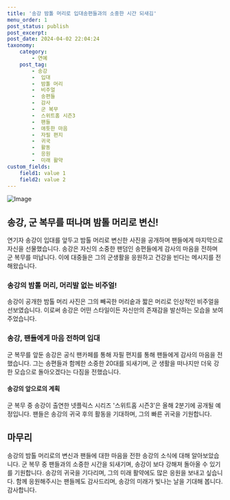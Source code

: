 ```yaml
---
title: '송강 밤톨 머리로 입대송편들과의 소중한 시간 되새김'
menu_order: 1
post_status: publish
post_excerpt: 
post_date: 2024-04-02 22:04:24
taxonomy:
    category:
        - 연예
    post_tag:
        - 송강
        -  입대
        -  밤톨 머리
        -  비주얼
        -  송편들
        -  감사
        -  군 복무
        -  스위트홈 시즌3
        -  팬들
        -  애틋한 마음
        -  자필 편지
        -  귀국
        -  활동
        -  응원
        -  미래 활약
custom_fields:
    field1: value 1
    field2: value 2
---
```


![Image](https://mimgnews.pstatic.net/image/382/2024/04/02/0001117253_001_20240402150501342.jpg?type=w540)

## 송강, 군 복무를 떠나며 밤톨 머리로 변신!
연기자 송강이 입대를 앞두고 밤톨 머리로 변신한 사진을 공개하며 팬들에게 마지막으로 자신을 선물했습니다. 송강은 자신의 소중한 팬덤인 송편들에게 감사의 마음을 전하며 군 복무를 떠납니다. 이에 대중들은 그의 군생활을 응원하고 건강을 빈다는 메시지를 전해왔습니다.
### 송강의 밤톨 머리, 머리발 없는 비주얼!
송강이 공개한 밤톨 머리 사진은 그의 빼곡한 머리숱과 짧은 머리로 인상적인 비주얼을 선보였습니다. 이로써 송강은 어떤 스타일이든 자신만의 존재감을 발산하는 모습을 보여주었습니다.
### 송강, 팬들에게 마음 전하며 입대
군 복무를 앞둔 송강은 공식 팬카페를 통해 자필 편지를 통해 팬들에게 감사의 마음을 전했습니다. 그는 송편들과 함께한 소중한 20대를 되새기며, 군 생활을 떠나지만 더욱 강한 모습으로 돌아오겠다는 다짐을 전했습니다.
#### 송강의 앞으로의 계획
군 복무 중 송강이 출연한 넷플릭스 시리즈 '스위트홈 시즌3'은 올해 2분기에 공개될 예정입니다. 팬들은 송강의 귀국 후의 활동을 기대하며, 그의 빠른 귀국을 기원합니다.
## 마무리
송강의 밤톨 머리로의 변신과 팬들에 대한 마음을 전한 송강의 소식에 대해 알아보았습니다. 군 복무 중 팬들과의 소중한 시간을 되새기며, 송강이 보다 강해져 돌아올 수 있기를 기원합니다. 송강의 귀국을 기다리며, 그의 미래 활약에도 많은 응원을 보내고 싶습니다. 함께 응원해주시는 팬들께도 감사드리며, 송강의 미래가 빛나는 날을 기대해 봅니다. 감사합니다.
